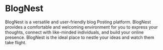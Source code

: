 # BlogNest
BlogNest is a versatile and user-friendly blog Posting platform. BlogNest provides a comfortable and welcoming environment for you to express your thoughts, connect with like-minded individuals, and build your online presence. BlogNest is the ideal place to nestle your ideas and watch them take flight.
